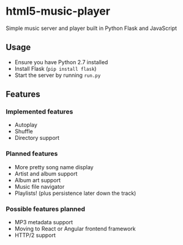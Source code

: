 # html5-music-player
Simple music server and player built in Python Flask and JavaScript

## Usage
* Ensure you have Python 2.7 installed
* Install Flask (`pip install flask`)
* Start the server by running `run.py`

## Features
### Implemented features
* Autoplay
* Shuffle
* Directory support

### Planned features
* More pretty song name display
* Artist and album support
* Album art support
* Music file navigator
* Playlists! (plus persistence later down the track)

### Possible features planned
* MP3 metadata support
* Moving to React or Angular frontend framework
* HTTP/2 support

